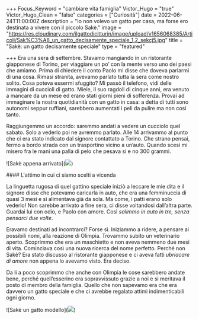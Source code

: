 +++
Focus_Keyword = "cambiare vita famiglia"
Victor_Hugo = "true"
Victor_Hugo_Clean = "false"
categories = ["Curiosità"]
date = 2022-06-24T11:00:00Z
description = "Io non volevo un gatto per casa, ma forse ero destinata a vivere con il piccolo Sakè."
image = "https://res.cloudinary.com/ilgattodicitturin/image/upload/v1656068385/Articoli/Sak%C3%A8_un_gatto_decisamente_speciale_1.2_sekcj5.jpg"
title = "Sakè: un gatto decisamente speciale"
type = "featured"

+++
Era una sera di settembre. Stavamo mangiando in un ristorante giapponese di Torino, per viaggiare un po’ con la mente verso uno dei paesi che amiamo. Prima di chiedere il conto Paolo mi disse che doveva parlarmi di una cosa. Rimasi stranita, avevamo parlato tutta la sera come nostro solito. Cosa poteva essermi sfuggito? Mi passò il telefono, vidi delle immagini di cuccioli di gatto. Miele, il suo ragdoll di cinque anni, era venuto a mancare da un mese ed erano stati giorni pieni di sofferenza. Provai ad immaginare la nostra quotidianità con un gatto in casa: a detta di tutti sono autonomi seppur ruffiani, sarebbero aumentati i peli da pulire ma non così tanto. 

Raggiungemmo un accordo: saremmo andati a vedere un cucciolo quel sabato. Solo a vederlo poi ne avremmo parlato. Alle 14 arrivammo al punto che ci era stato indicato dal signore contattato a Torino. Che strano pensai, fermo a bordo strada con un trasportino vicino a un’auto. Quando scesi mi misero fra le mani una palla di pelo che pesava sì e no 300 grammi.

!\[Sakè appena arrivato\](![](https://res.cloudinary.com/ilgattodicitturin/image/upload/v1656068388/Articoli/Sak%C3%A8_un_gatto_decisamente_speciale_1.1_eb3dy2.jpg))

\#### L'attimo in cui ci siamo scelti a vicenda

La linguetta rugosa di quel gattino speciale iniziò a leccare le mie dita e il signore disse che potevamo caricarla in auto, che era una femminuccia di quasi 3 mesi e si alimentava già da sola. Ma come, i patti erano solo vederlo! Non sarebbe arrivato a fine sera, ci disse voltandosi dall’altra parte. Guardai lui con odio, e Paolo con amore. Così *salimmo in auto in tre, senza pensarci due volte*. 

Eravamo destinati ad incontrarci? Forse sì. Iniziammo a ridere, a pensare ai possibili nomi, alla reazione di Olimpia. Trovammo subito un veterinario aperto. Scoprimmo che era un maschietto e non aveva nemmeno due mesi di vita. Cominciava così una nuova ricerca del nome perfetto. Perché non Sakè? Era stato discusso al ristorante giapponese e ci aveva fatti *ubriacare di amore* non appena lo avevamo visto. Era deciso. 

Da li a poco scoprimmo che anche con Olimpia le cose sarebbero andate bene, perché quell’esserino era sopravvissuto grazie a noi e si meritava il posto di membro della famiglia. Quello che non sapevamo era che era davvero un gatto speciale e che ci avrebbe regalato attimi indimenticabili ogni giorno.

!\[Sakè un gatto modello\](![](https://res.cloudinary.com/ilgattodicitturin/image/upload/v1656068705/Articoli/sak%C3%A8_un_gatto_decisamente_speciale_1_3_qwtdkr.jpg))